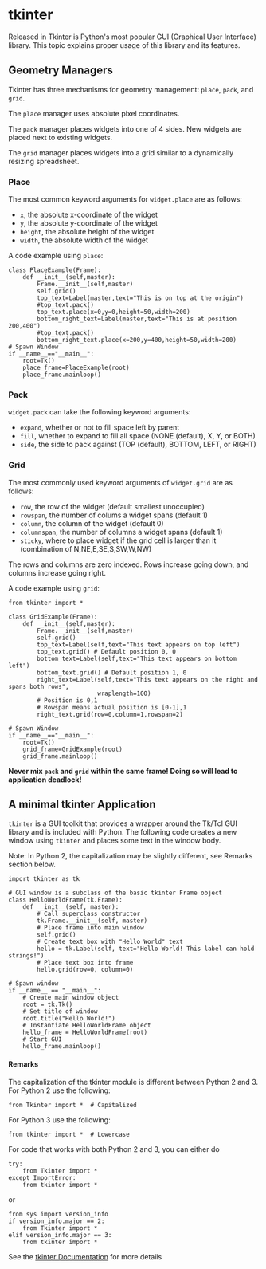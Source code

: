 # tkinter


Released in Tkinter is Python's most popular GUI (Graphical User Interface) library. This topic explains proper usage of this library and its features.



## Geometry Managers


Tkinter has three mechanisms for geometry management: `place`, `pack`, and `grid`.

The `place` manager uses absolute pixel coordinates.

The `pack` manager places widgets into one of 4 sides. New widgets are placed next to existing widgets.

The `grid` manager places widgets into a grid similar to a dynamically resizing spreadsheet.

### Place

The most common keyword arguments for `widget.place` are as follows:

- `x`, the absolute x-coordinate of the widget
- `y`, the absolute y-coordinate of the widget
- `height`, the absolute height of the widget
- `width`, the absolute width of the widget

A code example using `place`:

```
class PlaceExample(Frame):
    def __init__(self,master):
        Frame.__init__(self,master)
        self.grid()
        top_text=Label(master,text="This is on top at the origin")
        #top_text.pack()
        top_text.place(x=0,y=0,height=50,width=200)
        bottom_right_text=Label(master,text="This is at position 200,400")
        #top_text.pack()
        bottom_right_text.place(x=200,y=400,height=50,width=200)
# Spawn Window
if __name__=="__main__":
    root=Tk()
    place_frame=PlaceExample(root)
    place_frame.mainloop()

```

### Pack

`widget.pack` can take the following keyword arguments:

- `expand`, whether or not to fill space left by parent
- `fill`, whether to expand to fill all space (NONE (default), X, Y, or BOTH)
- `side`, the side to pack against (TOP (default), BOTTOM, LEFT, or RIGHT)

### Grid

The most commonly used keyword arguments of `widget.grid` are as follows:

- `row`, the row of the widget (default smallest unoccupied)
- `rowspan`, the number of colums a widget spans (default 1)
- `column`, the column of the widget (default 0)
- `columnspan`, the number of columns a widget spans (default 1)
- `sticky`, where to place widget if the grid cell is larger than it (combination of N,NE,E,SE,S,SW,W,NW)

The rows and columns are zero indexed. Rows increase going down, and columns increase going right.

A code example using `grid`:

```
from tkinter import *

class GridExample(Frame):
    def __init__(self,master):
        Frame.__init__(self,master)
        self.grid()
        top_text=Label(self,text="This text appears on top left")
        top_text.grid() # Default position 0, 0
        bottom_text=Label(self,text="This text appears on bottom left")
        bottom_text.grid() # Default position 1, 0
        right_text=Label(self,text="This text appears on the right and spans both rows",
                         wraplength=100)
        # Position is 0,1
        # Rowspan means actual position is [0-1],1
        right_text.grid(row=0,column=1,rowspan=2)

# Spawn Window
if __name__=="__main__":
    root=Tk()
    grid_frame=GridExample(root)
    grid_frame.mainloop()

```

**Never mix `pack` and `grid` within the same frame! Doing so will lead to application deadlock!**



## A minimal tkinter Application


`tkinter` is a GUI toolkit that provides a wrapper around the Tk/Tcl GUI library and is included with Python. The following code creates a new window using `tkinter` and places some text in the window body.

> 
Note: In Python 2, the capitalization may be slightly different, see Remarks section below.


```
import tkinter as tk

# GUI window is a subclass of the basic tkinter Frame object
class HelloWorldFrame(tk.Frame):
    def __init__(self, master):
        # Call superclass constructor
        tk.Frame.__init__(self, master)
        # Place frame into main window
        self.grid()
        # Create text box with "Hello World" text
        hello = tk.Label(self, text="Hello World! This label can hold strings!")
        # Place text box into frame
        hello.grid(row=0, column=0)

# Spawn window
if __name__ == "__main__":
    # Create main window object
    root = tk.Tk()
    # Set title of window
    root.title("Hello World!")
    # Instantiate HelloWorldFrame object
    hello_frame = HelloWorldFrame(root)
    # Start GUI
    hello_frame.mainloop()

```



#### Remarks


The capitalization of the tkinter module is different between Python 2 and 3. For Python 2 use the following:

```
from Tkinter import *  # Capitalized

```

For Python 3 use the following:

```
from tkinter import *  # Lowercase

```

For code that works with both Python 2 and 3, you can either do

```
try:
    from Tkinter import *
except ImportError:
    from tkinter import *

```

or

```
from sys import version_info
if version_info.major == 2:
    from Tkinter import *
elif version_info.major == 3:
    from tkinter import *

```

> 
See the [tkinter Documentation](https://stackoverflow.com/documentation/tkinter/) for more details


